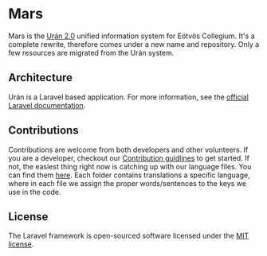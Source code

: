# Mars

Mars is the [Urán 2.0](https://github.com/kovacsur10/uran) unified information system for Eötvös Collegium. It's a complete 
rewrite, therefore comes under a new name and repository. Only a few resources are migrated from the Urán system.

## Architecture

Urán is a Laravel based application. For more information, see the [official Laravel documentation](https://laravel.com/docs/6.x).

## Contributions

Contributions are welcome from both developers and other volunteers. If you are a developer, checkout our
[Contribution guidlines](https://github.com/luksan47/mars/blob/master/CONTRIBUTING.md) to get started.
If not, the easiest thing right now is catching up with our language files. You can find them
[here](https://github.com/luksan47/mars/tree/master/resources/lang). Each folder contains translations a specific
language, where in each file we assign the proper words/sentences to the keys we use in the code.

## License

The Laravel framework is open-sourced software licensed under the [MIT license](http://opensource.org/licenses/MIT).
